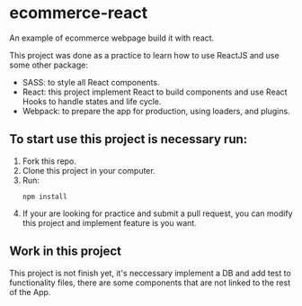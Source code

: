# ecommerce-react
An example of ecommerce webpage build it with react.

This project was done as a practice to learn how to use ReactJS and use some other package:

- SASS: to style all React components.
- React: this project implement React to build components and use React Hooks to handle states and life cycle.
- Webpack: to prepare the app for production, using loaders, and plugins.


## To start use this project is necessary run:
1. Fork this repo.
2. Clone this project in your computer.
3. Run:
    ```npm
    npm install
    ```
4. If your are looking for practice and submit a pull request, you can modify this project and implement feature is you want.

## Work in this project
This project is not finish yet, it's neccessary implement a DB and add test to functionality files, there are some components that are not linked to the rest of the App.
